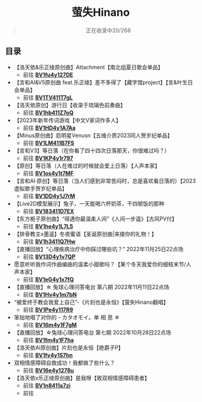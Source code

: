 <div align="center">

  # 萤失Hinano

>正在收录中20/268
</div>

## 目录
+ 【洛天依&乐正绫原创曲】Attachment【南北组夏日歌会单品】
  - 前往 **[BV1fu4y127DE](https://b23.tv/EaaAV12)**
+ 【言和AI&V5原创曲 feat.乐正绫】差不多得了【藏字馆project】【言&叶生日会单品】
  - 前往 **[BV1TV411T7gL](https://b23.tv/qMCcVc0)**
+ 【洛天依原创】游行日【收录于琉璃色前奏曲】
  - 前往 **[BV1hb411Z7oQ](https://b23.tv/iCa6Y2o)**
+ 【2023年新年传词游戏【中文V家词作多人】
  - 前往 **[BV1HD4y1A7Aa](https://b23.tv/V04gB3t)**
+ 【Minus原创曲】启明星Venusn【五维介质2023同人贺岁纪单品】
  - 前往 **[BV1LM411B7FS](https://b23.tv/fqojJhF)**
+ 【言和V3】等日落（在你看了四十四次日落那天，你很难过吗？）
  - 前往 **[BV1KP4y1r797](https://b23.tv/gs6CW9a)**
+ 【原创】等日落（人在难过的时候就会爱上日落）【人声本家】
  - 前往 **[BV1os4y1t7MF](https://b23.tv/zd37kTD)**
+ 【言和AI·原创】等日落（当人们感到非常苦闷时，总是喜欢看日落的）【2023虚拟歌手贺岁纪单品】
  - 前往 **[BV1DD4y1J7rM](https://b23.tv/efutWxK)**
+ 【Live2D模型展示】兔子，一天能喝六杯奶茶，干四顿饭的那种
  - 前往 **[BV183411D7EX](https://b23.tv/d47OhOw)**
+ 【东方栀子原创曲】“得遇你最温柔人间”《人间一步遥》【古风PV付】
  - 前往 **[BV1he4y1L7L5](https://b23.tv/ybsLPZZ)**
+ 【排骨教主x墨遥】冬夜蜜语【圣诞原创曲|来接你的礼物！】
  - 前往 **[BV1h3411Q7Hw](https://b23.tv/wW3fa4m)**
+ 【直播回放】“心理疾病治疗中你踩过哪些坑？” 2022年11月25日22点场
  - 前往 **[BV13D4y1v7QP](https://b23.tv/5fAPwU0)**
+ 愿意听听我作词作曲编曲的温柔小甜歌吗？【某个冬天我爱你的细枝末节/人声本家】
  - 前往 **[BV1eG4y1x7fQ](https://b23.tv/D8iEWbl)**
+ 【直播回放】☆ 兔球心理问答电台 第八期 2022年11月11日22点场
  - 前往 **[BV1Hv4y1m7bN](https://b23.tv/XntchCj)**
+ “被爱终于教会我爱上自己”-《片刻也是永恒》【萤失Hinano翻唱】
  - 前往 **[BV1Pe4y117R9](https://b23.tv/hDy7fT6)**
+ 笨拙地唱了对你的 - カタオモイ。单 相 思 ☆
  - 前往 **[BV16m4y1F7gM](https://b23.tv/ceiyowP)**
+ 【直播回放】☆兔球心理问答电台 第七期 2022年10月28日22点场
  - 前往 **[BV1fm4y1F7ha](https://b23.tv/OdhRUpC)**
+ 【洛天依AI原创曲】片刻也是永恒【绝爵子P】
  - 前往 **[BV1fv4y1S7hn](https://b23.tv/WAZdg4c)**
+ 双相情感障碍自救成功！我都做了些什么？
  - 前往 **[BV16e4y1278u](https://b23.tv/5hKC8Y3)**
+ 【洛天依x乐正绫原创曲】是我呀【致双相情感障碍患者】
  - 前往 **[BV1n8411a7zi](https://b23.tv/5CZTm8c)**
  - 前往 **[]()**
  
  
